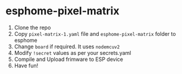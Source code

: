 # esphome-pixel-matrix

1. Clone the repo
2. Copy `pixel-matrix-1.yaml` file and `esphome-pixel-matrix` folder to esphome
3. Change `board` if required. It uses `nodemcuv2`
4. Modify `!secret` values as per your secrets.yaml
5. Compile and Upload frimware to ESP device
6. Have fun!
